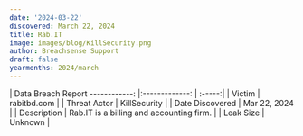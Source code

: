 ```yaml
---
date: '2024-03-22'
discovered: March 22, 2024
title: Rab.IT
image: images/blog/KillSecurity.png
author: Breachsense Support
draft: false
yearmonths: 2024/march
---
```



| Data Breach Report
------------:     |:-------------:    | :-----:|
| Victim      | rabitbd.com      | 
| Threat Actor      | KillSecurity      | 
| Date Discovered      | Mar 22, 2024      | 
| Description      | Rab.IT is a billing and accounting firm.      | 
| Leak Size      | Unknown      | 

